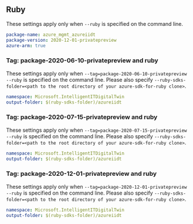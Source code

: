 ## Ruby

These settings apply only when `--ruby` is specified on the command line.

```yaml
package-name: azure_mgmt_azureiidt
package-version: 2020-12-01-privatepreview
azure-arm: true
```

### Tag: package-2020-06-10-privatepreview and ruby

These settings apply only when `--tag=package-2020-06-10-privatepreview --ruby` is specified on the command line.
Please also specify `--ruby-sdks-folder=<path to the root directory of your azure-sdk-for-ruby clone>`.

```yaml $(tag) == 'package-2020-06-10-privatepreview' && $(ruby)
namespace: Microsoft.IntelligentITDigitalTwin
output-folder: $(ruby-sdks-folder)/azureiidt
```

### Tag: package-2020-07-15-privatepreview and ruby

These settings apply only when `--tag=package-2020-07-15-privatepreview --ruby` is specified on the command line.
Please also specify `--ruby-sdks-folder=<path to the root directory of your azure-sdk-for-ruby clone>`.

```yaml $(tag) == 'package-2020-07-15-privatepreview' && $(ruby)
namespace: Microsoft.IntelligentITDigitalTwin
output-folder: $(ruby-sdks-folder)/azureiidt
```

### Tag: package-2020-12-01-privatepreview and ruby

These settings apply only when `--tag=package-2020-12-01-privatepreview --ruby` is specified on the command line.
Please also specify `--ruby-sdks-folder=<path to the root directory of your azure-sdk-for-ruby clone>`.

```yaml $(tag) == 'package-2020-12-01-privatepreview' && $(ruby)
namespace: Microsoft.IntelligentITDigitalTwin
output-folder: $(ruby-sdks-folder)/azureiidt
```
